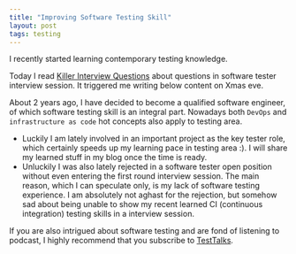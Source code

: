 ```yaml
---
title: "Improving Software Testing Skill"
layout: post
tags: testing
---
```


<div class="message">
I recently started learning contemporary testing knowledge.
</div>


Today I read [Killer Interview Questions](http://testingthoughts.com/blog/136) about questions in software tester interview session. It triggered me writing below content on Xmas eve.

About 2 years ago, I have decided to become a qualified software engineer, of which software testing skill is an integral part. Nowadays both `DevOps` and `infrastructure as code` hot concepts also apply to testing area.

- Luckily I am lately involved in an important project as the key tester role, which certainly speeds up my learning pace in testing area :). I will share my learned stuff in my blog once the time is ready.
- Unluckily I was also lately rejected in a software tester open position without even entering the first round interview session. The main reason, which I can speculate only, is my lack of software testing experience. I am absolutely not aghast for the rejection, but somehow sad about being unable to show my recent learned CI (continuous integration) testing skills in a interview session.

If you are also intrigued about software testing and are fond of listening to podcast, I highly recommend that you subscribe to [TestTalks](http://joecolantonio.com/testtalks/).
